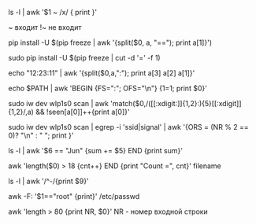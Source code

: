 ls -l | awk '$1 ~ /x/ { print }' 

~ входит
!~ не входит

pip install -U $(pip freeze | awk '{split($0, a, "=="); print a[1]}')

sudo pip install -U $(pip freeze | cut -d '=' -f 1)

echo "12:23:11" | awk '{split($0,a,":"); print a[3] a[2] a[1]}'

echo $PATH | awk 'BEGIN {FS=":"; OFS="\n"} {$1=$1; print $0}'
  
sudo iw dev wlp1s0 scan | awk
    'match($0,/([[:xdigit:]]{1,2}:){5}[[:xdigit]]{1,2}/,a) && !seen[a[0]]++{print a[0]}'

sudo iw dev wlp1s0 scan | egrep -i 'ssid|signal' | awk '{ORS = (NR % 2 == 0)? "\n" : " "; print }'

ls -l | awk '$6 == "Jun" {sum += $5} END {print sum}'

awk 'length($0) > 18 {cnt++} END {print "Count =", cnt}' filename

ls -l | awk '/^-/{print $9}'

awk -F: '$1=="root" {print}' /etc/passwd

awk 'length > 80 {print NR, $0}'
NR - номер входной строки
